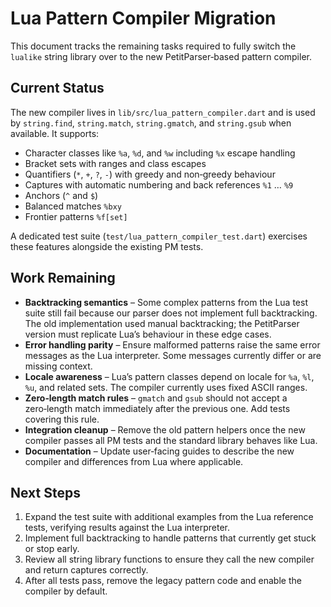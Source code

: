 # Lua Pattern Compiler Migration

This document tracks the remaining tasks required to fully switch the `lualike` string library over to the new PetitParser‑based pattern compiler.

## Current Status

The new compiler lives in `lib/src/lua_pattern_compiler.dart` and is used by `string.find`, `string.match`, `string.gmatch`, and `string.gsub` when available. It supports:

- Character classes like `%a`, `%d`, and `%w` including `%x` escape handling
- Bracket sets with ranges and class escapes
- Quantifiers (`*`, `+`, `?`, `-`) with greedy and non‑greedy behaviour
- Captures with automatic numbering and back references `%1` … `%9`
- Anchors (`^` and `$`)
- Balanced matches `%bxy`
- Frontier patterns `%f[set]`

A dedicated test suite (`test/lua_pattern_compiler_test.dart`) exercises these features alongside the existing PM tests.

## Work Remaining

- **Backtracking semantics** – Some complex patterns from the Lua test suite still fail because our parser does not implement full backtracking. The old implementation used manual backtracking; the PetitParser version must replicate Lua’s behaviour in these edge cases.
- **Error handling parity** – Ensure malformed patterns raise the same error messages as the Lua interpreter. Some messages currently differ or are missing context.
- **Locale awareness** – Lua’s pattern classes depend on locale for `%a`, `%l`, `%u`, and related sets. The compiler currently uses fixed ASCII ranges.
- **Zero‑length match rules** – `gmatch` and `gsub` should not accept a zero‑length match immediately after the previous one. Add tests covering this rule.
- **Integration cleanup** – Remove the old pattern helpers once the new compiler passes all PM tests and the standard library behaves like Lua.
- **Documentation** – Update user‑facing guides to describe the new compiler and differences from Lua where applicable.

## Next Steps

1. Expand the test suite with additional examples from the Lua reference tests, verifying results against the Lua interpreter.
2. Implement full backtracking to handle patterns that currently get stuck or stop early.
3. Review all string library functions to ensure they call the new compiler and return captures correctly.
4. After all tests pass, remove the legacy pattern code and enable the compiler by default.

